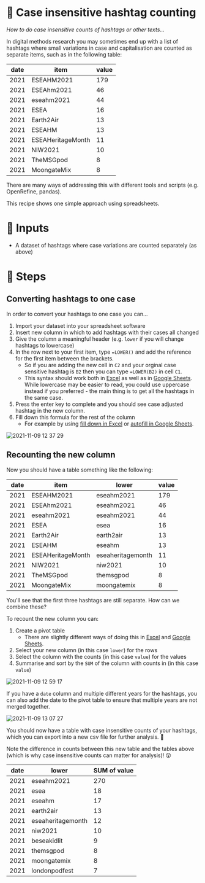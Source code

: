 # 🧮 Case insensitive hashtag counting

*How to do case insensitive counts of hashtags or other texts...*

In digital methods research you may sometimes end up with a list of hashtags where small variations in case and capitalisation are counted as separate items, such as in the following table:

| date | item              | value |
| ---- | ----------------- | ----- |
| 2021 | ESEAHM2021        | 179   |
| 2021 | ESEAhm2021        | 46    |
| 2021 | eseahm2021        | 44    |
| 2021 | ESEA              | 16    |
| 2021 | Earth2Air         | 13    |
| 2021 | ESEAHM            | 13    |
| 2021 | ESEAHeritageMonth | 11    |
| 2021 | NIW2021           | 10    |
| 2021 | TheMSGpod         | 8     |
| 2021 | MoongateMix       | 8     |

There are many ways of addressing this with different tools and scripts (e.g. OpenRefine, pandas).

This recipe shows one simple approach using spreadsheets.

# 🧱 Inputs

- A dataset of hashtags where case variations are counted separately (as above)

# 📃 Steps

## Converting hashtags to one case

In order to convert your hashtags to one case you can...

1. Import your dataset into your spreadsheet software
2. Insert new column in which to add hashtags with their cases all changed
3. Give the column a meaningful header (e.g. `lower` if you will change hashtags to lowercase)
4. In the row next to your first item, type `=LOWER()` and add the reference for the first item between the brackets.
    - So if you are adding the new cell in `C2` and your orginal case sensitive hashtag is `B2` then you can type `=LOWER(B2)` in cell `C1`.
    - This syntax should work both in [Excel](https://support.microsoft.com/en-us/office/change-the-case-of-text-01481046-0fa7-4f3b-a693-496795a7a44d) as well as in [Google Sheets](https://support.google.com/docs/answer/3094083?hl=en-GB). While lowercase may be easier to read, you could use uppercase instead if you preferred - the main thing is to get all the hashtags in the same case.
5. Press the enter key to complete and you should see case adjusted hashtag in the new column.
6. Fill down this formula for the rest of the column
    - For example by using [fill down in Excel](https://support.microsoft.com/en-us/office/copy-a-formula-by-dragging-the-fill-handle-in-excel-for-mac-dd928259-622b-473f-9a33-83aa1a63e218) or [autofill in Google Sheets](https://support.google.com/docs/answer/75509?hl=en-GB).

![2021-11-09 12 37 29](https://user-images.githubusercontent.com/1321827/140927840-ab7622c7-d23c-4912-ad7d-2045982daef8.gif)

## Recounting the new column

Now you should have a table something like the following:

| date | item              | lower             | value |
| ---- | ----------------- | ----------------- | ----- |
| 2021 | ESEAHM2021        | eseahm2021        | 179   |
| 2021 | ESEAhm2021        | eseahm2021        | 46    |
| 2021 | eseahm2021        | eseahm2021        | 44    |
| 2021 | ESEA              | esea              | 16    |
| 2021 | Earth2Air         | earth2air         | 13    |
| 2021 | ESEAHM            | eseahm            | 13    |
| 2021 | ESEAHeritageMonth | eseaheritagemonth | 11    |
| 2021 | NIW2021           | niw2021           | 10    |
| 2021 | TheMSGpod         | themsgpod         | 8     |
| 2021 | MoongateMix       | moongatemix       | 8     |

You'll see that the first three hashtags are still separate. How can we combine these?

To recount the new column you can:

1. Create a pivot table
    - There are slightly different ways of doing this in [Excel](https://support.microsoft.com/en-us/office/create-a-pivottable-to-analyze-worksheet-data-a9a84538-bfe9-40a9-a8e9-f99134456576) and [Google Sheets](https://support.google.com/docs/answer/1272900?hl=en-GB).
2. Select your new column (in this case `lower`) for the rows
3. Select the column with the counts (in this case `value`) for the values
4. Summarise and sort by the `SUM` of the column with counts in (in this case `value`)

![2021-11-09 12 59 17](https://user-images.githubusercontent.com/1321827/140929384-a4424a86-83b0-4357-9fff-4368a582e226.gif)

If you have a `date` column and multiple different years for the hashtags, you can also add the date to the pivot table to ensure that multiple years are not merged together.

![2021-11-09 13 07 27](https://user-images.githubusercontent.com/1321827/140929751-16db4ac5-b9c8-4046-8da7-1885b736ef3e.gif)

You should now have a table with case insensitive counts of your hashtags, which you can export into a new csv file for further analysis. 🎊

Note the difference in counts between this new table and the tables above (which is why case insensitive counts can matter for analysis)! 😲

| date | lower             | SUM of value |
| ---- | ----------------- | ------------ |
| 2021 | eseahm2021        | 270          |
| 2021 | esea              | 18           |
| 2021 | eseahm            | 17           |
| 2021 | earth2air         | 13           |
| 2021 | eseaheritagemonth | 12           |
| 2021 | niw2021           | 10           |
| 2021 | beseakidlit       | 9            |
| 2021 | themsgpod         | 8            |
| 2021 | moongatemix       | 8            |
| 2021 | londonpodfest     | 7            |
